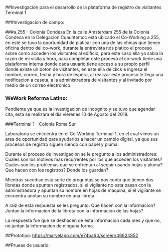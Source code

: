 ##Investigacion para el desarrollo de la plataforma de registro de visitantes Terminal 1

###Investigacion de campo:

###a.255 - Colonia Condesa
En la calle Amsterdam 255 de la Colonia Condesa en la Delegacion Cuauhtemoc esta ubicado el Co-Working a.255, 
en este se tuvo la oportunidad de platicar con una de las chicas que tienen oficina dentro del co-work, durante la entrevista nos 
platico el proceso sobre como acceden los visitantes al edificio, para este caso ella ya sabia la razon de mi visita y hora, para completar
este proceso el co-work tiene una plataforma interna donde cada usuario tiene acceso a su propio perfil donde existe un boton de visitantes,
en este ella de click e ingresa el nombre, correo, fecha y hora de espera, al realizar este proceso le llega una notificacion a caseta, a
la administradora de visitantes y al invitado por medio de un correo electronico.

### WeWork Reforma Latino:
Pendiente ya que es la investigacion de incognito y se tuvo que agendar cita, esta se realizara el dia vierenes 10 de Agosto del 2018.

###Terminal 1 - Colonia Roma Sur

Laboratoria se encuentra en el Co-Working Terminal 1, en el cual vimos un area de oportunidad para ayudarlos a hacer un cambio digital, ya
que sus procesos de registro siguen siendo con papel y pluma.

Durante el proceso de investigacion se le pregunto a los administradores:
Cuales son los motivos mas recurrentes por los que acceden los visitantes?
Cuales son los problemas que se enfrentan al seguir usando hojas y pluma?
Que hacen con los registros?
Donde los guardan?

Mientras sucedian esta serie de preguntas se nos conto que tienen dos libretas donde apuntan registrados, si el vigilante no esta pasan con
la administradora y apuntan su nombre en hojas de maquina, si el vigilante se encuentra anotan su nombre en una libreta.

A raiz de esta respuesta se les pregunto:
Que hacen con la informacion?
Juntan la informacion de la libreta con la informacion de las hojas?

La respuesta fue que se deshacen de esta informacion cada mes y que no, no juntan la informacion de ninguna forma.

##Prototipo:
https://marvelapp.com/e74ba64/screen/46624852

##Prueas de usuario:
